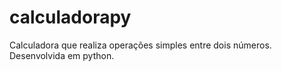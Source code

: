 # calculadorapy
Calculadora que realiza operações simples entre dois números. Desenvolvida em python.
